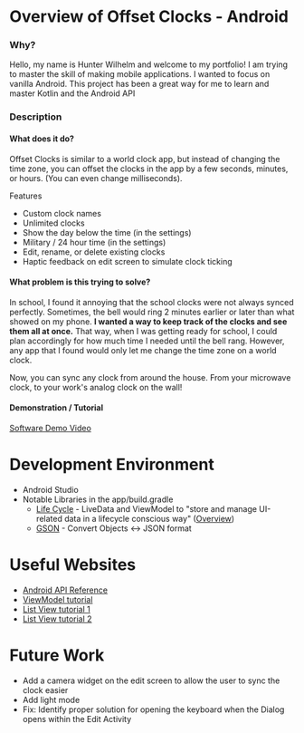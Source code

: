 # Overview of Offset Clocks - Android

### Why?

Hello, my name is Hunter Wilhelm and welcome to my portfolio! I am trying to master the skill of making mobile applications. I wanted to focus on vanilla Android. This project has been a great way for me to learn and master Kotlin and the Android API

### Description

#### What does it do?
Offset Clocks is similar to a world clock app, but instead of changing the time zone, you can offset the clocks in the app by a few seconds, minutes, or hours. (You can even change milliseconds).

Features
* Custom clock names
* Unlimited clocks
* Show the day below the time (in the settings)
* Military / 24 hour time (in the settings)
* Edit, rename, or delete existing clocks
* Haptic feedback on edit screen to simulate clock ticking

#### What problem is this trying to solve? 
In school, I found it annoying that the school clocks were not always synced perfectly. Sometimes, the bell would ring 2 minutes earlier or later than what showed on my phone. **I wanted a way to keep track of the clocks and see them all at once.** That way, when I was getting ready for school, I could plan accordingly for how much time I needed until the bell rang. However, any app that I found would only let me change the time zone on a world clock.

Now, you can sync any clock from around the house. From your microwave clock, to your work's analog clock on the wall!

#### Demonstration / Tutorial

[Software Demo Video](http://youtube.link.goes.here)

# Development Environment

* Android Studio
* Notable Libraries in the app/build.gradle
	* [Life Cycle](https://developer.android.com/jetpack/androidx/releases/lifecycle) - LiveData and ViewModel to "store and manage UI-related data in a lifecycle conscious way" ([Overview](https://developer.android.com/topic/libraries/architecture/viewmodel))
	* [GSON](https://github.com/google/gson/blob/master/UserGuide.md) - Convert Objects <-> JSON format 

# Useful Websites

* [Android API Reference](https://developer.android.com/reference)
* [ViewModel tutorial](https://blog.mindorks.com/implementing-dialog-fragment-in-android)
* [List View tutorial 1](https://www.youtube.com/watch?v=EwwdQt3_fFU)
* [List View tutorial 2](https://www.youtube.com/watch?v=P2I8PGLZEVc)

# Future Work

* Add a camera widget on the edit screen to allow the user to sync the clock easier
* Add light mode
* Fix: Identify proper solution for opening the keyboard when the Dialog opens within the Edit Activity